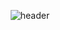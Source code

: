 <div align="center">

  ![header](https://upload.wikimedia.org/wikipedia/commons/4/48/LIKELION_brandsymbol.png)

  </div>
